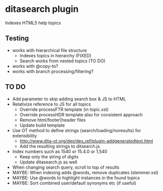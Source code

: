 # ditasearch plugin

Indexes HTML5 help topics

## Testing
* works with hierarchical file structure
  * Indexes topics in hierarchy (FIXED)
  * Search works from nested topics (TO DO)
* works with @copy-to?
* works with branch processing/filtering?


## TO DO

* Add parameter to skip adding search box & JS to HTML
* Relativize reference to JS for all topics
  * Override processFTR template (in topic.xsl)
  * Override processHDR template also for consistent approach
  * Remove html/footer|header files
  * Update build template 
* Use OT method to define strings (search/loading/noresults) for extensibility
  * http://www.dita-ot.org/dev/dev_ref/plugin-addgeneratedtext.html
  * Add the resulting strings to ditsearch.js
* Index numbers such as 1540 or 15.4.0 or 1,540 
  * Keep only the string of digits
  * Update ditasearch.js as well
* When changing search query, scroll to top of results
* MAYBE: When indexing adds @words, remove duplicates (stemmer.xsl)
* MAYBE: Use @words to highlight instances in the found topics
* MAYBE: Sort combined user/default synonyms etc (if useful)


